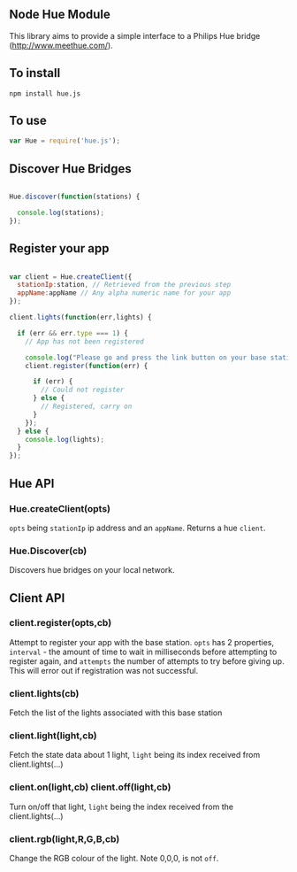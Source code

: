Node Hue Module
---
This library aims to provide a simple interface to a Philips Hue bridge (http://www.meethue.com/).

## To install
```
npm install hue.js
```

## To use
```javascript
var Hue = require('hue.js');
```

## Discover Hue Bridges
```javascript

Hue.discover(function(stations) {

  console.log(stations);
});
```

## Register your app
```javascript

var client = Hue.createClient({
  stationIp:station, // Retrieved from the previous step
  appName:appName // Any alpha numeric name for your app
});

client.lights(function(err,lights) {

  if (err && err.type === 1) {
    // App has not been registered

    console.log("Please go and press the link button on your base station(s)");
    client.register(function(err) {

      if (err) {
        // Could not register
      } else {
        // Registered, carry on
      }
    });
  } else {
    console.log(lights);
  }
});
```

## Hue API
### Hue.createClient(opts)
`opts` being `stationIp` ip address and an `appName`. Returns a hue `client`.

### Hue.Discover(cb)
Discovers hue bridges on your local network.

## Client API

### client.register(opts,cb)
Attempt to register your app with the base station. `opts` has 2 properties, `interval` - the amount of time to wait in milliseconds before attempting to register again, and `attempts` the number of attempts to try before giving up. This will error out if registration was not successful.

### client.lights(cb)
Fetch the list of the lights associated with this base station

### client.light(light,cb)
Fetch the state data about 1 light, `light` being its index received from client.lights(...)

### client.on(light,cb) client.off(light,cb)
Turn on/off that light, `light` being the index received from the client.lights(...)

### client.rgb(light,R,G,B,cb)
Change the RGB colour of the light. Note 0,0,0, is not `off`.
